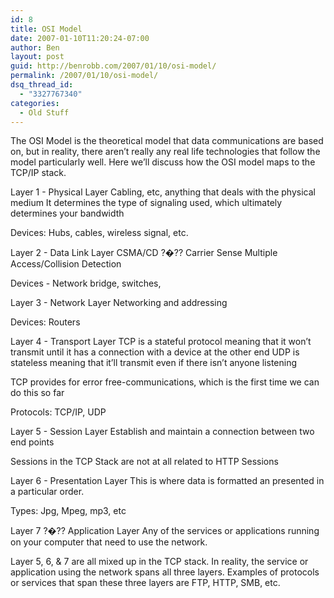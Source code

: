 ```yaml
---
id: 8
title: OSI Model
date: 2007-01-10T11:20:24-07:00
author: Ben
layout: post
guid: http://benrobb.com/2007/01/10/osi-model/
permalink: /2007/01/10/osi-model/
dsq_thread_id:
  - "3327767340"
categories:
  - Old Stuff
---
```

The OSI Model is the theoretical model that data communications are based on, but in reality, there aren’t really any real life technologies that follow the model particularly well. Here we’ll discuss how the OSI model maps to the TCP/IP stack.

Layer 1 - Physical Layer
Cabling, etc, anything that deals with the physical medium
It determines the type of signaling used, which ultimately determines your bandwidth

Devices: Hubs, cables, wireless signal, etc.

Layer 2 - Data Link Layer
CSMA/CD ?�?? Carrier Sense Multiple Access/Collision Detection

Devices - Network bridge, switches,

Layer 3 - Network Layer
Networking and addressing

Devices: Routers

Layer 4 - Transport Layer
TCP is a stateful protocol meaning that it won’t transmit until it has a connection with a device at the other end
UDP is stateless meaning that it’ll transmit even if there isn’t anyone listening

TCP provides for error free-communications, which is the first time we can do this so far

Protocols: TCP/IP, UDP

Layer 5 - Session Layer
Establish and maintain a connection between two end points

Sessions in the TCP Stack are not at all related to HTTP Sessions

Layer 6 - Presentation Layer
This is where data is formatted an presented in a particular order.

Types: Jpg, Mpeg, mp3, etc

Layer 7 ?�?? Application Layer
Any of the services or applications running on your computer that need to use the network.

Layer 5, 6, & 7 are all mixed up in the TCP stack. In reality, the service or application using the network spans all three layers. Examples of protocols or services that span these three layers are FTP, HTTP, SMB, etc. 